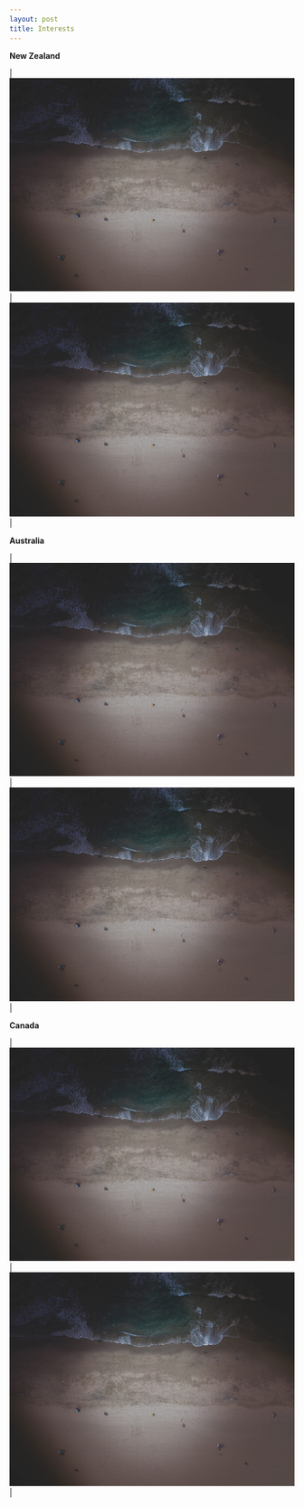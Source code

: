```yaml
---
layout: post
title: Interests
---
```


**New Zealand**

|![](/assets/images/placeholder-2.jpg)|![](/assets/images/placeholder-2.jpg)|

**Australia**

|![](/assets/images/placeholder-2.jpg)|![](/assets/images/placeholder-2.jpg)|

**Canada**

|![](/assets/images/placeholder-2.jpg)|![](/assets/images/placeholder-2.jpg)|
